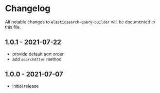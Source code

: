 # Changelog

All notable changes to `elasticsearch-query-builder` will be documented in this file.

## 1.0.1 - 2021-07-22

- provide default sort order
- add `searchAfter` method

## 1.0.0 - 2021-07-07

- initial release
